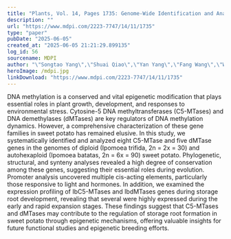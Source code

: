 ```yaml
---
title: "Plants, Vol. 14, Pages 1735: Genome-Wide Identification and Analysis of DNA Methyltransferase and Demethylase Gene Families in Sweet Potato and Its Diploid Relative"
description: ""
url: "https://www.mdpi.com/2223-7747/14/11/1735"
type: "paper"
pubDate: "2025-06-05"
created_at: "2025-06-05 21:21:29.899135"
log_id: 56
sourcename: MDPI
author: "\"Songtao Yang\",\"Shuai Qiao\",\"Yan Yang\",\"Fang Wang\",\"Wei Song\",\"Wenfang Tan\",\"Yongping Li\",\"Youlin Zhu\""
heroImage: /mdpi.jpg
linkDownload: "https://www.mdpi.com/2223-7747/14/11/1735"
---
```


DNA methylation is a conserved and vital epigenetic modification that plays essential roles in plant growth, development, and responses to environmental stress. Cytosine-5 DNA methyltransferases (C5-MTases) and DNA demethylases (dMTases) are key regulators of DNA methylation dynamics. However, a comprehensive characterization of these gene families in sweet potato has remained elusive. In this study, we systematically identified and analyzed eight C5-MTase and five dMTase genes in the genomes of diploid (Ipomoea trifida, 2n = 2x = 30) and autohexaploid (Ipomoea batatas, 2n = 6x = 90) sweet potato. Phylogenetic, structural, and synteny analyses revealed a high degree of conservation among these genes, suggesting their essential roles during evolution. Promoter analysis uncovered multiple cis-acting elements, particularly those responsive to light and hormones. In addition, we examined the expression profiling of IbC5-MTases and IbdMTases genes during storage root development, revealing that several were highly expressed during the early and rapid expansion stages. These findings suggest that C5-MTases and dMTases may contribute to the regulation of storage root formation in sweet potato through epigenetic mechanisms, offering valuable insights for future functional studies and epigenetic breeding efforts.
